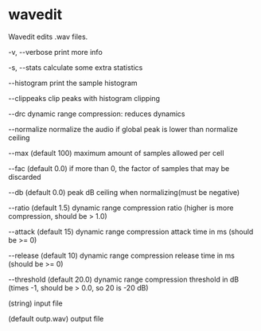 # wavedit
Wavedit edits .wav files.

-v, --verbose print more info

-s, --stats calculate some extra statistics

--histogram print the sample histogram

--clippeaks clip peaks with histogram clipping

--drc dynamic range compression: reduces dynamics

--normalize normalize the audio if global peak is lower than normalize ceiling

--max (default 100) maximum amount of samples allowed per cell

--fac (default 0.0) if more than 0, the factor of samples that may be discarded

--db (default 0.0) peak dB ceiling when normalizing(must be negative)

--ratio (default 1.5) dynamic range compression ratio (higher is more compression, should be > 1.0)

--attack (default 15) dynamic range compression attack time in ms (should be >= 0)

--release (default 10) dynamic range compression release time in ms (should be >= 0)

--threshold (default 20.0) dynamic range compression threshold in dB (times -1, should be > 0.0, so 20 is -20 dB)

<file> (string) input file

<outfile> (default outp.wav) output file